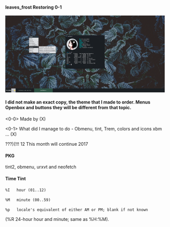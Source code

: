 #### leaves_frost Restoring 0-1
![leaves_frost](https://github.com/appath/MyThemes/blob/master/leaves_frost(Restoring0)/2_15.png)

#### I did not make an exact copy, the theme that I made to order. Menus Openbox and buttons they will be different from that topic.

<0-0> Made by (X)

<0-1> What did I manage to do - Obmenu, tint, Trem, colors and icons xbm ... (X)

???)(!!!
12 This month will continue 2017

#### PKG
tint2, obmenu, urxvt and neofetch

#### Time Tint

`%I   hour (01..12)`

`%M   minute (00..59)`

`%p   locale's equivalent of either AM or PM; blank if not known`

(%R   24-hour hour and minute; same as %H:%M).
